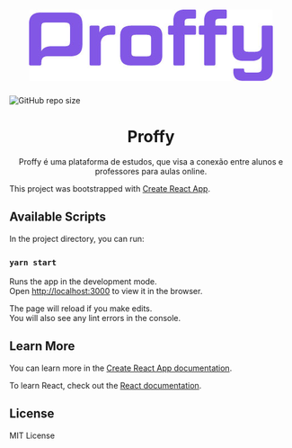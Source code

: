 <h1 align="center">
  <img alt="NextLevelWeek2" title="#NextLevelWeek2" src="logo.jpg" />
</h1>

![GitHub repo size](https://img.shields.io/github/repo-size/oricardos/Proffy)

<h1 align="center">Proffy</h1>

<p align="center">Proffy é uma plataforma de estudos, que visa a conexão entre alunos e professores para aulas online.</p>

This project was bootstrapped with [Create React App](https://github.com/facebook/create-react-app).

## Available Scripts

In the project directory, you can run:

### `yarn start`

Runs the app in the development mode.<br />
Open [http://localhost:3000](http://localhost:3000) to view it in the browser.

The page will reload if you make edits.<br />
You will also see any lint errors in the console.




## Learn More

You can learn more in the [Create React App documentation](https://facebook.github.io/create-react-app/docs/getting-started).

To learn React, check out the [React documentation](https://reactjs.org/).

## License
MIT License
